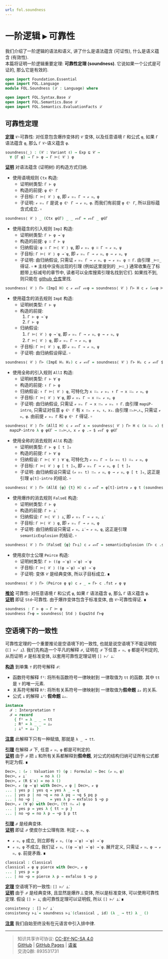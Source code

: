 ```yaml
---
url: fol.soundness
---
```


# 一阶逻辑 ▸ 可靠性

我们介绍了一阶逻辑的语法和语义, 讲了什么是语法蕴含 (可证性), 什么是语义蕴含 (有效性).  
本篇将证明一阶逻辑重要定理: **可靠性定理 (soundness)**. 它说如果一个公式是可证的, 那么它是有效的.

```agda
open import Foundation.Essential
open import FOL.Language
module FOL.Soundness (ℒ : Language) where

open import FOL.Syntax.Base ℒ
open import FOL.Semantics.Base ℒ
open import FOL.Semantics.EvaluationFacts ℒ
```

## 可靠性定理

**<u>定理</u>** `𝒞`-可靠性:
对任意包含爆炸变体的 `𝒞` 变体, 以及任意语境 `Γ` 和公式 `φ`, 如果 `Γ` 语法蕴含 `φ`, 那么 `Γ` `𝒞`-语义蕴含 `φ`.

```agda
soundness⟨_⟩ : (𝒞 : Variant ℓ) → Exp ⊑ 𝒞 →
  ∀ {Γ φ} → Γ ⊢ φ → Γ ⊨⟨ 𝒞 ⟩ φ
```

**<u>证明</u>** 对语法蕴含 (证明树) 的构造方式归纳.

- 使用语境规则 `Ctx` 构造:
  - 证明树类型: `Γ ⊢ φ`
  - 构造的前提: `φ ∈ᴸ Γ`
  - 子目标: `Γ ⊨⟨ 𝒞 ⟩ φ`, 即 `𝓋 ⊨ₛ Γ → 𝓋 ⊨ᵩ φ`
  - 子证明: `𝓋 ⊨ₛ Γ` 是说 `φ ∈ᴸ Γ → 𝓋 ⊨ᵩ φ`. 而我们有前提 `φ ∈ᴸ Γ`, 所以目标蕴含式成立. ▫

```agda
soundness⟨ 𝒞 ⟩ _ (Ctx φ∈Γ) _ _ 𝓋⊨Γ = 𝓋⊨Γ _ φ∈Γ
```

- 使用蕴含的引入规则 `ImpI` 构造:
  - 证明树类型: `Γ ⊢ φ →̇ ψ`
  - 构造的前提: `φ ∷ Γ ⊢ ψ`
  - 归纳假设: `φ ∷ Γ ⊨⟨ 𝒞 ⟩ ψ`, 即 `𝓋 ⊨ₛ φ ∷ Γ → 𝓋 ⊨ᵩ ψ`
  - 子目标: `Γ ⊨⟨ 𝒞 ⟩ φ →̇ ψ`, 即 `𝓋 ⊨ₛ Γ → 𝓋 ⊨ᵩ φ → 𝓋 ⊨ᵩ ψ`
  - 子证明: 由归纳假设, 只需证 `𝓋 ⊨ₛ Γ → 𝓋 ⊨ᵩ φ → 𝓋 ⊨ₛ φ ∷ Γ`. 由引理 `_⊨∷_` 得证. ▫
    ※ 主线中没有出现的引理 (例如这里提到的 `_⊨∷_`) 通常收集在了标题带上标减号的章节中, 读者可以全库搜索引理名找到它们. 如果找不到, 则只能在 [github 仓库](https://github.com/choukh/MetaLogic/tree/main)里找.

```agda
soundness⟨ 𝒞 ⟩ Γ⊢ (ImpI H) c 𝓋 𝓋⊨Γ 𝓋⊨φ = soundness⟨ 𝒞 ⟩ Γ⊢ H c 𝓋 (𝓋⊨φ ⊨∷ 𝓋⊨Γ)
```

- 使用蕴含的消去规则 `ImpE` 构造:
  - 证明树类型: `Γ ⊢ ψ`
  - 构造的前提:
    1. `Γ ⊢ φ →̇ ψ`
    2. `Γ ⊢ φ`
  - 归纳假设:
    1. `Γ ⊨⟨ 𝒞 ⟩ φ →̇ ψ`, 即 `𝓋 ⊨ₛ Γ → 𝓋 ⊨ᵩ φ → 𝓋 ⊨ᵩ ψ`
    2. `Γ ⊨⟨ 𝒞 ⟩ φ`, 即 `𝓋 ⊨ₛ Γ → 𝓋 ⊨ᵩ φ`
  - 子目标: `Γ ⊨⟨ 𝒞 ⟩ ψ`, 即 `𝓋 ⊨ₛ Γ → 𝓋 ⊨ᵩ ψ`
  - 子证明: 由归纳假设得证. ▫

```agda
soundness⟨ 𝒞 ⟩ Γ⊢ (ImpE H₁ H₂) c 𝓋 𝓋⊨Γ = soundness⟨ 𝒞 ⟩ Γ⊢ H₁ c 𝓋 𝓋⊨Γ $ soundness⟨ 𝒞 ⟩ Γ⊢ H₂ c 𝓋 𝓋⊨Γ
```

- 使用全称的引入规则 `AllI` 构造:
  - 证明树类型: `Γ ⊢ ∀̇ φ`
  - 构造的前提: `↑ Γ ⊢ φ`
  - 归纳假设: `↑ Γ ⊨⟨ 𝒞 ⟩ φ`, 可特化为 `x ∷ₙ 𝓋 ⊨ₛ ↑ Γ → x ∷ₙ 𝓋 ⊨ᵩ φ`
  - 子目标: `Γ ⊨⟨ 𝒞 ⟩ ∀̇ φ`, 即 `𝓋 ⊨ₛ Γ → x ∷ₙ 𝓋 ⊨ᵩ φ`
  - 子证明: 由归纳假设, 只需证 `𝓋 ⊨ₛ Γ → x ∷ₙ 𝓋 ⊨ₛ ↑ Γ`. 由引理 `map⊆P-intro`, 只需证对任意 `φ ∈ᴸ Γ` 有 `x ∷ₙ 𝓋 ⊨ᵩ ↑ᵩ x₁`. 由引理 `∷ₙ⊨ᵩ↑ᵩ`, 只需证 `𝓋 ⊨ᵩ φ`. 由前提 `𝓋 ⊨ₛ Γ` 和 `φ ∈ᴸ Γ` 得证. ▫

```agda
soundness⟨ 𝒞 ⟩ Γ⊢ (AllI H) c 𝓋 𝓋⊨Γ x = soundness⟨ 𝒞 ⟩ Γ⊢ H c (x ∷ₙ 𝓋) $
  map⊆P-intro λ φ φ∈Γ → ∷ₙ⊨ᵩ↑ᵩ x 𝓋 φ .⇒ $ 𝓋⊨Γ φ φ∈Γ
```

- 使用全称的消去规则 `AllE` 构造:
  - 证明树类型: `Γ ⊢ φ [ t ]₀`
  - 构造的前提: `Γ ⊢ ∀̇ φ`
  - 归纳假设: `Γ ⊨⟨ 𝒞 ⟩ ∀̇ φ`, 可特化为 `𝓋 ⊨ₛ Γ → (𝓋 ⊨ₜ t) ∷ₙ 𝓋 ⊨ᵩ φ`
  - 子目标: `Γ ⊨⟨ 𝒞 ⟩ φ [ t ]₀`, 即 `𝓋 ⊨ₛ Γ → 𝓋 ⊨ᵩ φ [ t ]₀`
  - 子证明: 由归纳假设只需证 `(𝓋 ⊨ₜ t) ∷ₙ 𝓋 ⊨ᵩ φ → 𝓋 ⊨ᵩ φ [ t ]₀`, 这正是引理 `φ[t]-intro` 的结论. ▫

```agda
soundness⟨ 𝒞 ⟩ Γ⊢ (AllE {φ} {t} H) c 𝓋 𝓋⊨Γ = φ[t]-intro 𝓋 φ t (soundness⟨ 𝒞 ⟩ Γ⊢ H c 𝓋 𝓋⊨Γ (𝓋 ⊨ₜ t))
```

- 使用爆炸的消去规则 `FalseE` 构造:
  - 证明树类型: `Γ ⊢ φ`
  - 构造的前提: `Γ ⊢ ⊥̇`
  - 归纳假设: `Γ ⊨⟨ 𝒞 ⟩ ⊥̇`, 即 `𝓋 ⊨ₛ Γ → 𝓋 ⊨ᵩ ⊥̇`
  - 子目标: `Γ ⊨⟨ 𝒞 ⟩ φ`, 即 `𝓋 ⊨ₛ Γ → 𝓋 ⊨ᵩ φ`
  - 子证明: 由归纳假设只需证 `𝓋 ⊨ᵩ ⊥̇ → 𝓋 ⊨ᵩ φ`, 这正是引理 `semanticExplosion` 的结论. ▫

```agda
soundness⟨ 𝒞 ⟩ Γ⊢ (FalseE {φ} Γ⊢⊥̇) c 𝓋 𝓋⊨Γ = semanticExplosion (Γ⊢ c .snd) 𝓋 φ $ soundness⟨ 𝒞 ⟩ Γ⊢ Γ⊢⊥̇ c 𝓋 𝓋⊨Γ
```

- 使用皮尔士公理 `Peirce` 构造:
  - 证明树类型: `Γ ⊢ ((φ →̇ ψ) →̇ φ) →̇ φ`
  - 子目标: `Γ ⊨⟨ 𝒞 ⟩ ((φ →̇ ψ) →̇ φ) →̇ φ`
  - 子证明: 变体 `𝒞` 是经典变体, 所以子目标成立. ∎

```agda
soundness⟨ 𝒞 ⟩ Γ⊢ (Peirce φ ψ) c 𝓋 _ = Γ⊢ c .fst 𝓋 φ ψ
```

**<u>推论</u>** 可靠性: 对任意语境 `Γ` 和公式 `φ`, 如果 `Γ` 语法蕴含 `φ`, 那么 `Γ` 语义蕴含 `φ`.  
**<u>证明</u>** 即证 `Std`-可靠性. 由于爆炸变体包含于标准变体, 由 `𝒞`-可靠性得证. ∎

```agda
soundness : Γ ⊢ φ → Γ ⊨ φ
soundness Γ⊢φ = soundness⟨ Std ⟩ Exp⊑Std Γ⊢φ
```

## 空语境下的一致性

可靠性定理的一个重要推论是空语境下的一致性, 也就是说空语境下不能证明假 (`[] ⊬ ⊥̇`). 我们先构造一个平凡的解释 `ℐ`, 证明在 `ℐ` 下任意 `𝓋 ⊨ᵩ φ` 都是可判定的, 从而证明 `ℐ` 是标准变体, 以套用可靠性定理证明 `[] ⊬ ⊥̇`.

**<u>构造</u>** 到单集 `⊤` 的符号解释 `ℐ`:
- 函数符号解释 `fᴵ`: 将所有函数符号一律映射到 一律取值为 `tt` 的函数. 其中 `tt` 是 `⊤` 的唯一元素.
- 关系符号解释 `Rᴵ`: 将所有关系符号一律映射到 一律取值为**假命题** `⊥ₚ` 的关系.
- 公式 `⊥̇` 的解释 `⊥ᴵ`: **假命题** `⊥ₚ`.

```agda
instance
  ℐ : Interpretation ⊤
  ℐ = record
    { fᴵ = λ _ _ → tt
    ; Rᴵ = λ _ _ → ⊥ₚ
    ; ⊥ᴵ = ⊥ₚ }
```

**<u>注意</u>** 此解释下只有一种赋值, 那就是 `λ _ → tt`.

**<u>引理</u>** 在解释 `ℐ` 下, 任意 `𝓋 ⊨ᵩ φ` 都是可判定的.  
**<u>证明</u>** 由于 `ℐ` 把 `⊥̇` 和所有关系都解释到**假命题**, 对公式的结构归纳可证所有公式都判定为假. ∎

```agda
Dec⊨ᵩ : (𝓋 : Valuation ⊤) (φ : Formula) → Dec (𝓋 ⊨ᵩ φ)
Dec⊨ᵩ 𝓋 ⊥̇       = no λ ()
Dec⊨ᵩ 𝓋 (R $̇ x) = no λ ()
Dec⊨ᵩ 𝓋 (φ →̇ ψ) with Dec⊨ᵩ 𝓋 φ | Dec⊨ᵩ 𝓋 ψ
... | yes p | yes q = yes λ _ → q
... | yes p | no ¬q = no λ pq → ¬q $ pq p
... | no ¬p | _     = yes λ p → exfalso $ ¬p p
Dec⊨ᵩ 𝓋 (∀̇ φ) with Dec⊨ᵩ (tt ∷ₙ 𝓋) φ
... | yes p = yes λ { tt → p }
... | no ¬p = no λ p → ¬p $ p tt
```

**<u>引理</u>** `ℐ` 是经典变体.  
**<u>证明</u>** 即证 `ℐ` 使皮尔士公理有效. 判定 `𝓋 ⊨ᵩ φ`.

- `𝓋 ⊨ᵩ φ` 成立, 则立即有 `𝓋 ⊨ᵩ ((φ →̇ ψ) →̇ φ) →̇ φ`
- `𝓋 ⊨ᵩ φ` 不成立, 我们证 `𝓋 ⊨ᵩ ((φ →̇ ψ) →̇ φ) →̇ φ`. 展开定义, 只需证 `𝓋 ⊨ᵩ φ → 𝓋 ⊨ᵩ φ`. 前提矛盾. ∎

```agda
classical : Classical
classical 𝓋 φ ψ pierce with Dec⊨ᵩ 𝓋 φ
... | yes p = p
... | no ¬p = pierce λ p → exfalso $ ¬p p
```

**<u>定理</u>** 空语境下的一致性: `[] ⊬ ⊥̇`.  
**<u>证明</u>** 由于 `ℐ` 是经典变体, 且显然是爆炸⊥变体, 所以是标准变体, 可以使用可靠性定理. 假设 `[] ⊢ ⊥̇`, 由可靠性定理可以证明假, 所以 `[] ⊬ ⊥̇`. ∎

```agda
consistency : [] ⊬ ⊥̇
consistency ⊢⊥̇ = soundness ⊢⊥̇ (classical , id) (λ _ → tt) λ _ ()
```

**<u>注意</u>** 我们自始至终没有在元语言中引入排中律.

---
> 知识共享许可协议: [CC-BY-NC-SA 4.0](https://creativecommons.org/licenses/by-nc-sa/4.0/deed.zh)  
> [GitHub](https://github.com/choukh/MetaLogic/blob/main/src/FOL/Soundness.lagda.md) | [GitHub Pages](https://choukh.github.io/MetaLogic/FOL.Soundness.html) | [语雀](https://www.yuque.com/ocau/metalogic/fol.soundness)  
> 交流Q群: 893531731
